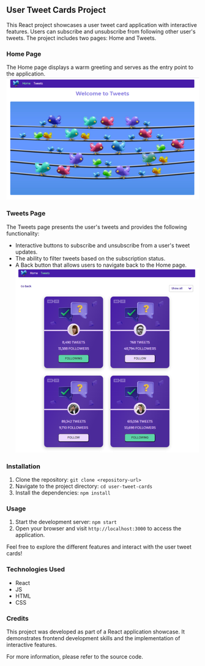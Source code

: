 ## User Tweet Cards Project

This React project showcases a user tweet card application with interactive
features. Users can subscribe and unsubscribe from following other user's
tweets. The project includes two pages: Home and Tweets.

### Home Page

The Home page displays a warm greeting and serves as the entry point to the
application. ![Home page](./assets/home.png)

### Tweets Page

The Tweets page presents the user's tweets and provides the following
functionality:

- Interactive buttons to subscribe and unsubscribe from a user's tweet updates.
- The ability to filter tweets based on the subscription status.
- A Back button that allows users to navigate back to the Home page.
  ![Tweets page](./assets/tweets.png)

### Installation

1. Clone the repository: `git clone <repository-url>`
2. Navigate to the project directory: `cd user-tweet-cards`
3. Install the dependencies: `npm install`

### Usage

1. Start the development server: `npm start`
2. Open your browser and visit `http://localhost:3000` to access the
   application.

Feel free to explore the different features and interact with the user tweet
cards!

### Technologies Used

- React
- JS
- HTML
- CSS

### Credits

This project was developed as part of a React application showcase. It
demonstrates frontend development skills and the implementation of interactive
features.

For more information, please refer to the source code.
